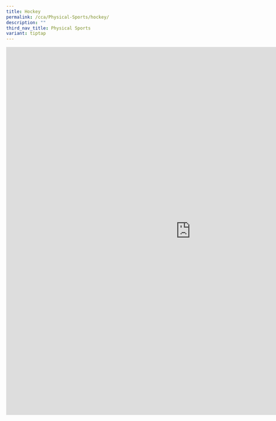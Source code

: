 ```yaml
---
title: Hockey
permalink: /cca/Physical-Sports/hockey/
description: ""
third_nav_title: Physical Sports
variant: tiptap
---
```

<div class="iframe-wrapper">
<iframe height="1000" width="1000" allowfullscreen="true" frameborder="0" src="https://docs.google.com/document/d/e/2PACX-1vS5J2bh5fSlFPN_QyCj96IBNiPr3kvuR8CxDMxsNHxQKtmg1bHuKbuqumWIwDSXFc6WWMS7eb4nIWoC/pub?embedded=true"></iframe>
</div>
<p></p>